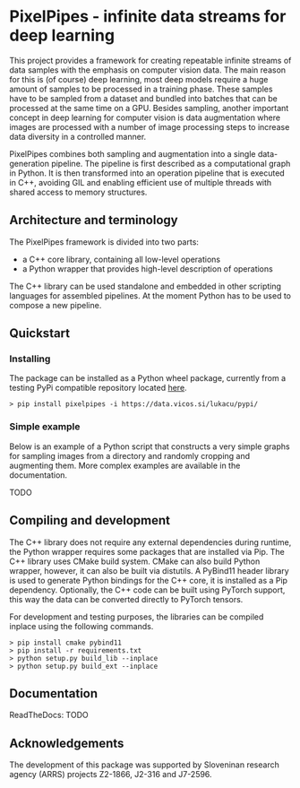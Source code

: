 
# PixelPipes - infinite data streams for deep learning

This project provides a framework for creating repeatable infinite streams of data samples with the emphasis on computer vision data. The main reason for this is (of course) deep learning, most deep models require a huge amount of samples to be processed in a training phase. These samples have to be sampled from a dataset and bundled into batches that can be processed at the same time on a GPU. Besides sampling, another important concept in deep learning for computer vision is data augmentation where images are processed with a number of image processing steps to increase data diversity in a controlled manner. 

PixelPipes combines both sampling and augmentation into a single data-generation pipeline. The pipeline is first described as a computational graph in Python. It is then transformed into an operation pipeline that is executed in C++, avoiding GIL and enabling efficient use of multiple threads with shared access to memory structures.

## Architecture and terminology

The PixelPipes framework is divided into two parts: 

 * a C++ core library, containing all low-level operations
 * a Python wrapper that provides high-level description of operations
  
The C++ library can be used standalone and embedded in other scripting languages for assembled pipelines. At the moment Python has to be used to compose a new pipeline.

## Quickstart

### Installing

The package can be installed as a Python wheel package, currently from a testing PyPi compatible repository located [here](https://data.vicos.si/lukacu/pypi/).

```
> pip install pixelpipes -i https://data.vicos.si/lukacu/pypi/
```

### Simple example

Below is an example of a Python script that constructs a very simple graphs for sampling images from a directory and randomly cropping and augmenting them. More complex examples are available in the documentation.

TODO

## Compiling and development

The C++ library does not require any external dependencies during runtime, the Python wrapper requires some packages that are installed via Pip. The C++ library uses CMake build system. CMake can also build Python wrapper, however, it can also be built via distutils. A PyBind11 header library is used to generate Python bindings for the C++ core, it is installed as a Pip dependency. Optionally, the C++ code can be built using PyTorch support, this way the data can be converted directly to PyTorch tensors.

For development and testing purposes, the libraries can be compiled inplace using the following commands.

```
> pip install cmake pybind11
> pip install -r requirements.txt
> python setup.py build_lib --inplace
> python setup.py build_ext --inplace
```

## Documentation

ReadTheDocs: TODO


## Acknowledgements

The development of this package was supported by Sloveninan research agency (ARRS) projects Z2-1866, J2-316 and J7-2596.
